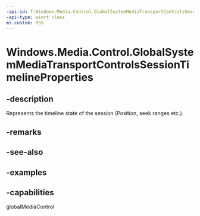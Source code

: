 ```yaml
---
-api-id: T:Windows.Media.Control.GlobalSystemMediaTransportControlsSessionTimelineProperties
-api-type: winrt class
ms.custom: RS5
---
```


<!-- Class syntax.
public class GlobalSystemMediaTransportControlsSessionTimelineProperties 
-->

# Windows.Media.Control.GlobalSystemMediaTransportControlsSessionTimelineProperties

## -description
Represents the timeline state of the session (Position, seek ranges etc.).

## -remarks

## -see-also

## -examples

## -capabilities
globalMediaControl

